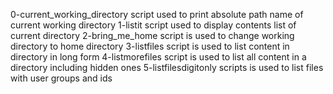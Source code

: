 0-current_working_directory script used to print absolute path name of current working directory
1-listit script used to display contents list of current directory
2-bring_me_home script is used to change working directory to home directory
3-listfiles script is used to list content in directory in long form
4-listmorefiles script is used to list all content in a directory including hidden ones
5-listfilesdigitonly scripts is used to list files with user groups and ids
